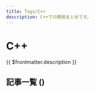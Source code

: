 ```yaml
---
title: Tags/C++
description: C++での開発まとめです。
---
```


<script lang="ts" setup>
import TaggedPostList from "../.vitepress/components/TaggedPostList.vue"
import PostCounter from "../.vitepress/components/PostCounter.vue"
</script>

# C++

{{ $frontmatter.description }}

## 記事一覧  <span class="text-base">(<PostCounter tag="c++" />)</span>

<TaggedPostList tag="c++" />